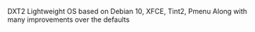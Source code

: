 DXT2
Lightweight OS based on Debian 10, XFCE, Tint2, Pmenu
Along with many improvements over the defaults

